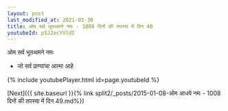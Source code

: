 ```yaml
---
layout: post
last_modified_at: 2021-03-30
title: ओम सर्व भूतःथमने नमः - 1008 दिनों की तपस्या में दिन 40
youtubeId: pSJZecYVldI
---
```

 
 
 ओम सर्व भूतःथमने नमः  
 
 -  जो सर्व प्राण्यांचा आत्मा आहे 
 
  
 
  
 
 
 
 
 
 


{% include youtubePlayer.html id=page.youtubeId %}
 
[Next]({{ site.baseurl }}{% link  split2/_posts/2015-01-08-ओम आधये नमः - 1008 दिनों की तपस्या में दिन 49.md%})
 
